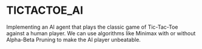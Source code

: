 # TICTACTOE_AI
Implementing an AI agent that plays the classic game of Tic-Tac-Toe  against a human player. 
We can use algorithms like Minimax with or 
without Alpha-Beta Pruning to make the AI player unbeatable.
